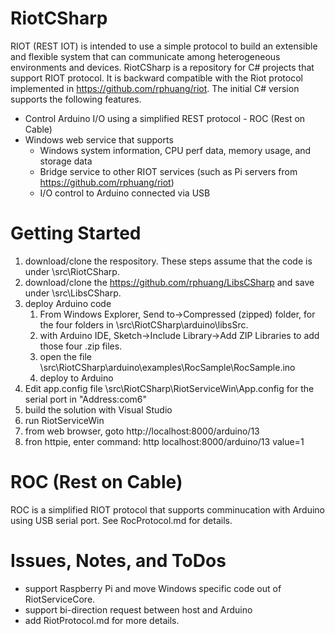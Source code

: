 # RiotCSharp
RIOT (REST IOT) is intended to use a simple protocol to build an extensible and flexible system that can communicate among heterogeneous environments and devices.
RiotCSharp is a repository for C# projects that support RIOT protocol. It is backward compatible with the Riot protocol implemented in https://github.com/rphuang/riot.
The initial C# version supports the following features.
* Control Arduino I/O using a simplified REST protocol - ROC (Rest on Cable)
* Windows web service that supports
    * Windows system information, CPU perf data, memory usage, and storage data
    * Bridge service to other RIOT services (such as Pi servers from https://github.com/rphuang/riot)
    * I/O control to Arduino connected via USB

# Getting Started
1. download/clone the respository. These steps assume that the code is under \src\RiotCSharp.
2. download/clone the https://github.com/rphuang/LibsCSharp and save under \src\LibsCSharp.
3. deploy Arduino code
    1. From Windows Explorer, Send to->Compressed (zipped) folder, for the four folders in \src\RiotCSharp\arduino\libsSrc.
    2. with Arduino IDE, Sketch->Include Library->Add ZIP Libraries to add those four .zip files.
    3. open the file \src\RiotCSharp\arduino\examples\RocSample\RocSample.ino
    4. deploy to Arduino
4. Edit app.config file \src\RiotCSharp\RiotServiceWin\App.config for the serial port in "Address:com6"
5. build the solution with Visual Studio
6. run RiotServiceWin
7. from web browser, goto http://localhost:8000/arduino/13
8. fron httpie, enter command: http localhost:8000/arduino/13 value=1

# ROC (Rest on Cable)
ROC is a simplified RIOT protocol that supports comminucation with Arduino using USB serial port. See RocProtocol.md for details.

# Issues, Notes, and ToDos
* support Raspberry Pi and move Windows specific code out of RiotServiceCore.
* support bi-direction request between host and Arduino  
* add RiotProtocol.md for more details.
